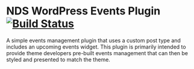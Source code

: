 NDS WordPress Events Plugin [![Build Status](https://travis-ci.org/ndigitals/nds-wp-events.svg?branch=master)](https://travis-ci.org/ndigitals/nds-wp-events)
=================

A simple events management plugin that uses a custom post type and includes an upcoming events widget. This plugin is primarily intended to provide theme developers pre-built events management that can then be styled and presented to match the theme.


